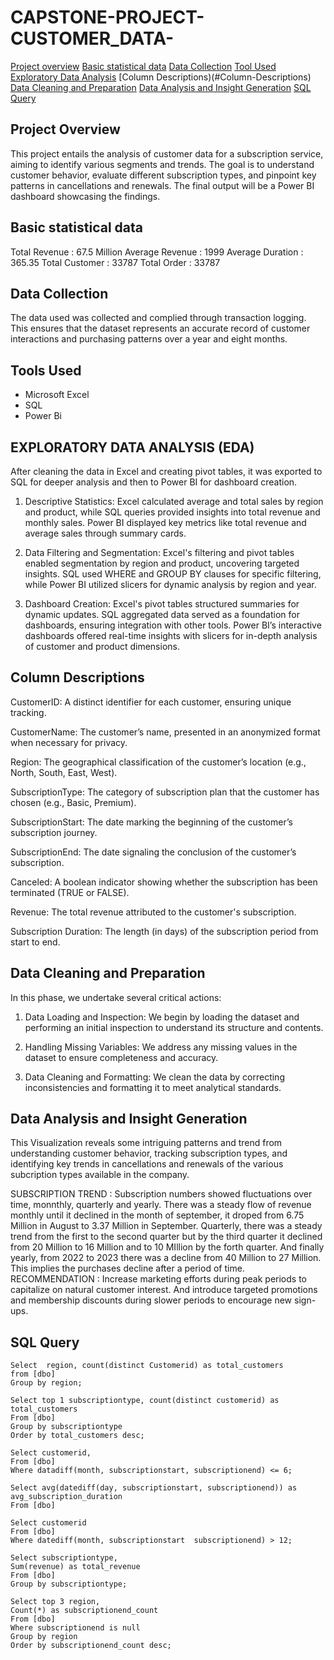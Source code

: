 # CAPSTONE-PROJECT-CUSTOMER_DATA-

[Project overview](#project-overview)
[Basic statistical data](#Basic-statistical-data)
[Data Collection](#Data-Collection)
[Tool Used](#Tool-Used)
[Exploratory Data Analysis](#Exploratory-Data-Analysis)
[Column Descriptions)(#Column-Descriptions)
[Data Cleaning and Preparation](#Data-Cleaning-and-Preparation)
[Data Analysis and Insight Generation](#Data-Analysis-and-Insight-Generation)
[SQL Query](#SQL-Query)

## Project Overview 

This project entails the analysis of customer data for a subscription service, aiming to identify various segments and trends. The goal is to understand customer behavior, evaluate different subscription types, and pinpoint key patterns in cancellations and renewals. The final output will be a Power BI dashboard showcasing the findings.

## Basic statistical data 
Total Revenue : 67.5 Million
Average Revenue : 1999
Average Duration : 365.35
Total Customer : 33787
Total Order : 33787

## Data Collection
The data used was collected and complied through transaction logging. This ensures that the dataset represents an accurate record of customer interactions and purchasing patterns over a year and eight months.


## Tools Used
- Microsoft Excel
- SQL
- Power Bi

## EXPLORATORY DATA ANALYSIS (EDA)

After cleaning the data in Excel and creating pivot tables, it was exported to SQL for deeper analysis and then to Power BI for dashboard creation.

1. Descriptive Statistics: Excel calculated average and total sales by region and product, while SQL queries provided insights into total revenue and monthly sales. Power BI displayed key metrics like total revenue and average sales through summary cards.


2. Data Filtering and Segmentation: Excel's filtering and pivot tables enabled segmentation by region and product, uncovering targeted insights. SQL used WHERE and GROUP BY clauses for specific filtering, while Power BI utilized slicers for dynamic analysis by region and year.


3. Dashboard Creation: Excel's pivot tables structured summaries for dynamic updates. SQL aggregated data served as a foundation for dashboards, ensuring integration with other tools. Power BI’s interactive dashboards offered real-time insights with slicers for in-depth analysis of customer and product dimensions.

  
## Column Descriptions

CustomerID: A distinct identifier for each customer, ensuring unique tracking.

CustomerName: The customer’s name, presented in an anonymized format when necessary for privacy.

Region: The geographical classification of the customer’s location (e.g., North, South, East, West).

SubscriptionType: The category of subscription plan that the customer has chosen (e.g., Basic, Premium).

SubscriptionStart: The date marking the beginning of the customer’s subscription journey.

SubscriptionEnd: The date signaling the conclusion of the customer’s subscription.

Canceled: A boolean indicator showing whether the subscription has been terminated (TRUE or FALSE).

Revenue: The total revenue attributed to the customer's subscription.

Subscription Duration: The length (in days) of the subscription period from start to end.

## Data Cleaning and Preparation

In this phase, we undertake several critical actions:

1. Data Loading and Inspection: We begin by loading the dataset and performing an initial inspection to understand its structure and contents.


2. Handling Missing Variables: We address any missing values in the dataset to ensure completeness and accuracy.


3. Data Cleaning and Formatting: We clean the data by correcting inconsistencies and formatting it to meet analytical standards.

## Data Analysis and Insight Generation

This Visualization reveals some intriguing patterns and trend from understanding customer behavior, tracking subscription types, and identifying key trends in cancellations and renewals of the various subcription types available in the company.

SUBSCRIPTION TREND : Subscription numbers showed fluctuations over time, monnthly, quarterly and yearly. There was a steady flow of revenue monthly until it declined in the month of september, it droped from 6.75 Million in August to 3.37 Million in September. Quarterly, there was a steady trend from the first to the second quarter but by the third quarter it declined from 20 Million to 16 Million and to 10 MIllion by the forth quarter. And finally yearly, from 2022 to 2023 there was a decline from 40 Million to 27 Million. This implies the purchases decline after a period of time. RECOMMENDATION : Increase marketing efforts during peak periods to capitalize on natural customer interest. And introduce targeted promotions and membership discounts during slower periods to encourage new sign-ups.

## SQL Query 

```
Select  region, count(distinct Customerid) as total_customers 
from [dbo]
Group by region;
```
```
Select top 1 subscriptiontype, count(distinct customerid) as total_customers
From [dbo]
Group by subscriptiontype 
Order by total_customers desc;
```
```
Select customerid,
From [dbo]
Where datadiff(month, subscriptionstart, subscriptionend) <= 6;
```
```
Select avg(datediff(day, subscriptionstart, subscriptionend)) as avg_subscription_duration
From [dbo]
```
```
Select customerid
From [dbo]
Where datediff(month, subscriptionstart  subscriptionend) > 12;
```

```
Select subscriptiontype,
Sum(revenue) as total_revenue 
From [dbo]
Group by subscriptiontype;
```

```
Select top 3 region,
Count(*) as subscriptionend_count
From [dbo]
Where subscriptionend is null
Group by region
Order by subscriptionend_count desc;
```

























